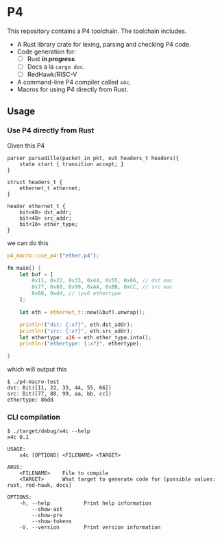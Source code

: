# P4

This repository contains a P4 toolchain. The toolchain includes.

- A Rust library crate for lexing, parsing and checking P4 code.
- Code generation for:
  - [ ] Rust **_in progress_**.
  - [ ] Docs a la `cargo doc`.
  - [ ] RedHawk/RISC-V
- A command-line P4 compiler called `x4c`.
- Macros for using P4 directly from Rust.


## Usage

### Use P4 directly from Rust

Given this P4

```p4
parser parsadillo(packet_in pkt, out headers_t headers){
    state start { transition accept; }
}

struct headers_t {
    ethernet_t ethernet;
}

header ethernet_t {
    bit<48> dst_addr;
    bit<48> src_addr;
    bit<16> ether_type;
}
```

we can do this

```rust
p4_macro::use_p4!("ether.p4");

fn main() {
    let buf = [
        0x11, 0x22, 0x33, 0x44, 0x55, 0x66, // dst mac
        0x77, 0x88, 0x99, 0xAA, 0xBB, 0xCC, // src mac
        0x86, 0xdd, // ipv6 ethertype
    ];

    let eth = ethernet_t::new(&buf).unwrap();

    println!("dst: {:x?}", eth.dst_addr);
    println!("src: {:x?}", eth.src_addr);
    let ethertype: u16 = eth.ether_type.into();
    println!("ethertype: {:x?}", ethertype);

}
```

which will output this

```
$ ./p4-macro-test
dst: Bit([11, 22, 33, 44, 55, 66])
src: Bit([77, 88, 99, aa, bb, cc])
ethertype: 86dd
```

### CLI compilation
```
$ ./target/debug/x4c --help
x4c 0.1

USAGE:
    x4c [OPTIONS] <FILENAME> <TARGET>

ARGS:
    <FILENAME>    File to compile
    <TARGET>      What target to generate code for [possible values: rust, red-hawk, docs]

OPTIONS:
    -h, --help           Print help information
        --show-ast
        --show-pre
        --show-tokens
    -V, --version        Print version information
```
